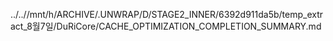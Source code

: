 ../..//mnt/h/ARCHIVE/.UNWRAP/D/STAGE2_INNER/6392d911da5b/temp_extract_8월7일/DuRiCore/CACHE_OPTIMIZATION_COMPLETION_SUMMARY.md